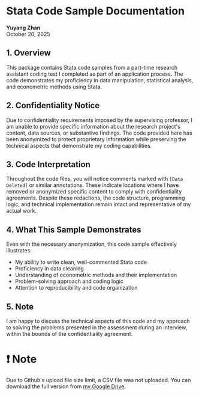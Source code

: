 # Stata Code Sample Documentation

**Yuyang Zhan**  
October 20, 2025

## 1. Overview

This package contains Stata code samples from a part-time research assistant coding test I completed as part of an application process. The code demonstrates my proficiency in data manipulation, statistical analysis, and econometric methods using Stata.

## 2. Confidentiality Notice

Due to confidentiality requirements imposed by the supervising professor, I am unable to provide specific information about the research project's content, data sources, or substantive findings. The code provided here has been anonymized to protect proprietary information while preserving the technical aspects that demonstrate my coding capabilities.

## 3. Code Interpretation

Throughout the code files, you will notice comments marked with `[Data Deleted]` or similar annotations. These indicate locations where I have removed or anonymized specific content to comply with confidentiality agreements. Despite these redactions, the code structure, programming logic, and technical implementation remain intact and representative of my actual work.

## 4. What This Sample Demonstrates

Even with the necessary anonymization, this code sample effectively illustrates:

- My ability to write clean, well-commented Stata code
- Proficiency in data cleaning
- Understanding of econometric methods and their implementation
- Problem-solving approach and coding logic
- Attention to reproducibility and code organization

## 5. Note

I am happy to discuss the technical aspects of this code and my approach to solving the problems presented in the assessment during an interview, within the bounds of the confidentiality agreement.

# ❗ Note
Due to Github's upload file size limit, a CSV file was not uploaded. You can download the full version from [my Google Drive](https://drive.google.com/file/d/1RBJ0D0owV_nx8UjbYYWAfa0Wx8RXHjuk/view?usp=sharing).
